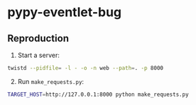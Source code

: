 # pypy-eventlet-bug

## Reproduction

1. Start a server:

  ```sh
  twistd --pidfile= -l - -o -n web --path=. -p 8000
  ```

2. Run `make_requests.py`:

  ```sh
  TARGET_HOST=http://127.0.0.1:8000 python make_requests.py
  ```

